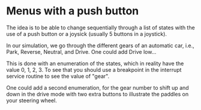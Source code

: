# Menus with a push button

The idea is to be able to change sequentially through a list of states with the use of a push button or a joysick (usually 5 buttons in a joystick).

In our simulation, we go through the different gears of an automatic car, i.e., Park, Reverse, Neutral, and Drive. One could add Drive low...

This is done with an enumeration of the states, which in reality have the value 0, 1, 2, 3. To see that you should use a breakpoint in the interrupt service routine to see the value of "gear".

One could add a second enumeration, for the gear number to shift up and down in the drive mode with two extra buttons to illustrate the paddles on your steering wheel.
